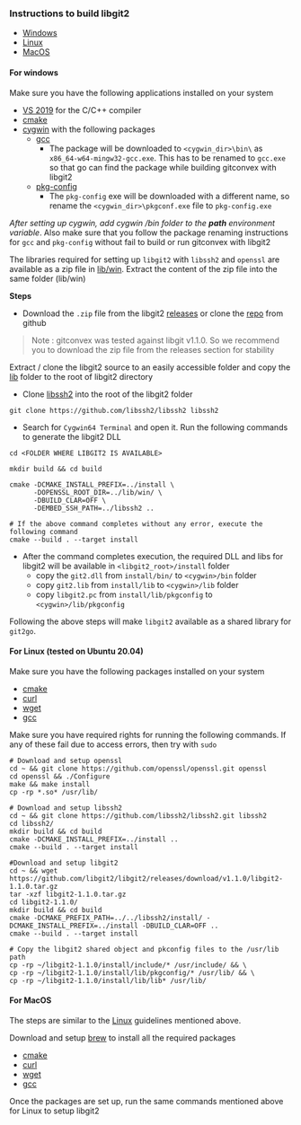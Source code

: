 ### Instructions to build libgit2

- [Windows](#for-windows)
- [Linux](#for-linux-tested-on-ubuntu-2004)
- [MacOS](#for-macos)

#### For windows

Make sure you have the following applications installed on your system

- [VS 2019](https://visualstudio.microsoft.com/vs/features/cplusplus/) for the C/C++ compiler
- [cmake](https://cmake.org/download/)
- [cygwin](https://www.cygwin.com/) with the following packages
    - [gcc](https://cygwin.com/packages/summary/mingw64-x86_64-gcc-core.html)
        - The package will be downloaded to `<cygwin_dir>\bin\` as `x86_64-w64-mingw32-gcc.exe`. This has to be renamed
          to `gcc.exe` so that go can find the package while building gitconvex with libgit2
    - [pkg-config](https://cygwin.com/packages/summary/pkg-config.html)
        - The `pkg-config` exe will be downloaded with a different name, so rename the `<cygwin_dir>\pkgconf.exe` file
          to `pkg-config.exe`

_After setting up cygwin, add cygwin /bin folder to the **path** environment variable_. Also make sure that you follow
the package renaming instructions for `gcc` and `pkg-config` without fail to build or run gitconvex with libgit2

The libraries required for setting up `libgit2` with `libssh2` and `openssl` are available as a zip file
in [lib/win](lib/win). Extract the content of the zip file into the same folder (lib/win)

**Steps**

- Download the `.zip` file from the libgit2 [releases](https://github.com/libgit2/libgit2/releases/tag/v1.1.0) or clone
  the [repo](https://github.com/libgit2/libgit2) from github

> Note : gitconvex was tested against libgit v1.1.0. So we recommend you to download the zip file from the releases section for stability

Extract / clone the libgit2 source to an easily accessible folder and copy the [lib](lib) folder to the root of libgit2
directory

- Clone [libssh2](https://github.com/libssh2/libssh2) into the root of the libgit2 folder

```shell
git clone https://github.com/libssh2/libssh2 libssh2
```

- Search for `Cygwin64 Terminal` and open it. Run the following commands to generate the libgit2 DLL

```shell
cd <FOLDER WHERE LIBGIT2 IS AVAILABLE>

mkdir build && cd build

cmake -DCMAKE_INSTALL_PREFIX=../install \
      -DOPENSSL_ROOT_DIR=../lib/win/ \
      -DBUILD_CLAR=OFF \
      -DEMBED_SSH_PATH=../libssh2 ..

# If the above command completes without any error, execute the following command      
cmake --build . --target install
```

- After the command completes execution, the required DLL and libs for libgit2 will be available
  in `<libgit2_root>/install` folder
    - copy the `git2.dll` from `install/bin/` to `<cygwin>/bin` folder
    - copy `git2.lib` from `install/lib` to `<cygwin>/lib` folder
    - copy `libgit2.pc` from `install/lib/pkgconfig` to `<cygwin>/lib/pkgconfig`

Following the above steps will make `libgit2` available as a shared library for `git2go`.

#### For Linux (tested on Ubuntu 20.04)

Make sure you have the following packages installed on your system

- [cmake](https://cmake.org/download/)
- [curl](https://curl.se/)
- [wget](https://www.gnu.org/software/wget/)
- [gcc](https://gcc.gnu.org/)

Make sure you have required rights for running the following commands. If any of these fail due to access errors, then
try with `sudo`

```shell
# Download and setup openssl
cd ~ && git clone https://github.com/openssl/openssl.git openssl
cd openssl && ./Configure 
make && make install 
cp -rp *.so* /usr/lib/

# Download and setup libssh2
cd ~ && git clone https://github.com/libssh2/libssh2.git libssh2
cd libssh2/ 
mkdir build && cd build
cmake -DCMAKE_INSTALL_PREFIX=../install .. 
cmake --build . --target install

#Download and setup libgit2
cd ~ && wget https://github.com/libgit2/libgit2/releases/download/v1.1.0/libgit2-1.1.0.tar.gz
tar -xzf libgit2-1.1.0.tar.gz 
cd libgit2-1.1.0/
mkdir build && cd build 
cmake -DCMAKE_PREFIX_PATH=../../libssh2/install/ -DCMAKE_INSTALL_PREFIX=../install -DBUILD_CLAR=OFF .. 
cmake --build . --target install 

# Copy the libgit2 shared object and pkconfig files to the /usr/lib path
cp -rp ~/libgit2-1.1.0/install/include/* /usr/include/ && \
cp -rp ~/libgit2-1.1.0/install/lib/pkgconfig/* /usr/lib/ && \
cp -rp ~/libgit2-1.1.0/install/lib/lib* /usr/lib/
```

#### For MacOS

The steps are similar to the [Linux](#for-linux-tested-on-ubuntu-2004) guidelines mentioned above.

Download and setup [brew](https://brew.sh/) to install all the required packages

- [cmake](https://formulae.brew.sh/formula/cmake)
- [curl](https://formulae.brew.sh/formula/curl)
- [wget](https://formulae.brew.sh/formula/wget)
- [gcc](https://gcc.gnu.org/)

Once the packages are set up, run the same commands mentioned above for Linux to setup libgit2 